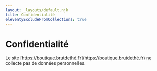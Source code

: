 ```yaml
---
layout: _layouts/default.njk
title: Confidentialité
eleventyExcludeFromCollections: true
---
```


# Confidentialité

Le site [https://boutique.brutdethé.fr](https://boutique.brutdethé.fr) ne collecte pas de données personnelles.
